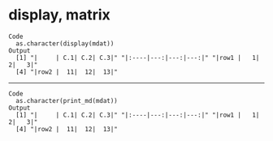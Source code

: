 # display, matrix

    Code
      as.character(display(mdat))
    Output
      [1] "|     | C.1| C.2| C.3|" "|:----|---:|---:|---:|" "|row1 |   1|   2|   3|"
      [4] "|row2 |  11|  12|  13|"

---

    Code
      as.character(print_md(mdat))
    Output
      [1] "|     | C.1| C.2| C.3|" "|:----|---:|---:|---:|" "|row1 |   1|   2|   3|"
      [4] "|row2 |  11|  12|  13|"

